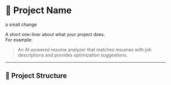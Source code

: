 # 🚀 Project Name
a small change

A short one-liner about what your project does.  
For example:  
> An AI-powered resume analyzer that matches resumes with job descriptions and provides optimization suggestions.

---

## 📂 Project Structure

